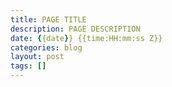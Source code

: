 ```yaml
---
title: PAGE TITLE
description: PAGE DESCRIPTION
date: {{date}} {{time:HH:mm:ss Z}}
categories: blog
layout: post
tags: []
---
```

